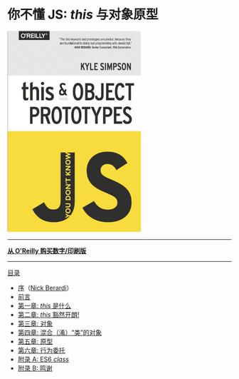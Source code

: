 # 你不懂 JS: _this_ 与对象原型

<img src="./this-object-prototypes-cover.jpg" width="300">

---

**[从 O'Reilly 购买数字/印刷版](http://shop.oreilly.com/product/0636920033738.do)**

---

[目录](toc.md)

- [序](foreword.md)（[Nick Berardi](https://github.com/nberardi)）
- [前言](../preface.md)
- [第一章: _this_ 是什么](ch1.md)
- [第二章: _this_ 豁然开朗!](ch2.md)
- [第三章: 对象](ch3.md)
- [第四章: 混合（淆）“类”的对象](ch4.md)
- [第五章: 原型](ch5.md)
- [第六章: 行为委托](ch6.md)
- [附录 A: ES6 _class_](apA.md)
- [附录 B: 鸣谢](apB.md)
